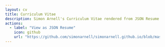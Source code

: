 ```yaml
---
layout: cv
title: Curriculum Vitae
description: Simon Arnell's Curriculum Vitae rendered from JSON Resume
actions:
  - label: "View as JSON Resume"
    icon: github
    url: "https://github.com/simonarnell/simonarnell.github.io/blob/master/_data/cv.json"
---
```

